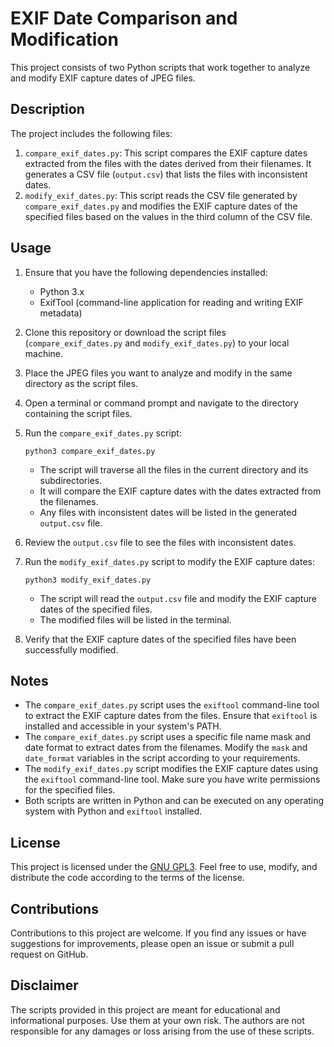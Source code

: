 # EXIF Date Comparison and Modification

This project consists of two Python scripts that work together to analyze and modify EXIF capture dates of JPEG files.

## Description

The project includes the following files:

1. `compare_exif_dates.py`: This script compares the EXIF capture dates extracted from the files with the dates derived from their filenames. It generates a CSV file (`output.csv`) that lists the files with inconsistent dates.
2. `modify_exif_dates.py`: This script reads the CSV file generated by `compare_exif_dates.py` and modifies the EXIF capture dates of the specified files based on the values in the third column of the CSV file.

## Usage

1. Ensure that you have the following dependencies installed:
   - Python 3.x
   - ExifTool (command-line application for reading and writing EXIF metadata)

2. Clone this repository or download the script files (`compare_exif_dates.py` and `modify_exif_dates.py`) to your local machine.

3. Place the JPEG files you want to analyze and modify in the same directory as the script files.

4. Open a terminal or command prompt and navigate to the directory containing the script files.

5. Run the `compare_exif_dates.py` script:
   ```
   python3 compare_exif_dates.py
   ```

   - The script will traverse all the files in the current directory and its subdirectories.
   - It will compare the EXIF capture dates with the dates extracted from the filenames.
   - Any files with inconsistent dates will be listed in the generated `output.csv` file.

6. Review the `output.csv` file to see the files with inconsistent dates.

7. Run the `modify_exif_dates.py` script to modify the EXIF capture dates:
   ```
   python3 modify_exif_dates.py
   ```

   - The script will read the `output.csv` file and modify the EXIF capture dates of the specified files.
   - The modified files will be listed in the terminal.

8. Verify that the EXIF capture dates of the specified files have been successfully modified.

## Notes

- The `compare_exif_dates.py` script uses the `exiftool` command-line tool to extract the EXIF capture dates from the files. Ensure that `exiftool` is installed and accessible in your system's PATH.
- The `compare_exif_dates.py` script uses a specific file name mask and date format to extract dates from the filenames. Modify the `mask` and `date_format` variables in the script according to your requirements.
- The `modify_exif_dates.py` script modifies the EXIF capture dates using the `exiftool` command-line tool. Make sure you have write permissions for the specified files.
- Both scripts are written in Python and can be executed on any operating system with Python and `exiftool` installed.

## License

This project is licensed under the [GNU GPL3](LICENSE). Feel free to use, modify, and distribute the code according to the terms of the license.

## Contributions

Contributions to this project are welcome. If you find any issues or have suggestions for improvements, please open an issue or submit a pull request on GitHub.

## Disclaimer

The scripts provided in this project are meant for educational and informational purposes. Use them at your own risk. The authors are not responsible for any damages or loss arising from the use of these scripts.
